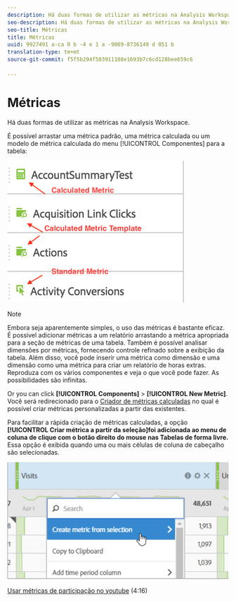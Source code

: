 ```yaml
---
description: Há duas formas de utilizar as métricas na Analysis Workspace.
seo-description: Há duas formas de utilizar as métricas na Analysis Workspace.
seo-title: Métricas
title: Métricas
uuid: 9927491 a-ca 0 b -4 e 1 a -9069-8736149 d 051 b
translation-type: tm+mt
source-git-commit: f5f5b294f503911108e1693b7c6cd128bee659c6

---
```



# Métricas

Há duas formas de utilizar as métricas na Analysis Workspace.

É possível arrastar uma métrica padrão, uma métrica calculada ou um modelo de métrica calculada do menu [!UICONTROL Componentes] para a tabela:

![](assets/metrics_icons.png)

>[!NOTE]
>
>Embora seja aparentemente simples, o uso das métricas é bastante eficaz. É possível adicionar métricas a um relatório arrastando a métrica apropriada para a seção de métricas de uma tabela. Também é possível analisar dimensões por métricas, fornecendo controle refinado sobre a exibição da tabela. Além disso, você pode inserir uma métrica como dimensão e uma dimensão como uma métrica para criar um relatório de horas extras. Reproduza com os vários componentes e veja o que você pode fazer. As possibilidades são infinitas.

Or you can click **[!UICONTROL Components]** &gt; **[!UICONTROL New Metric]**. Você será redirecionado para o [Criador de métricas calculadas](https://marketing.adobe.com/resources/help/en_US/analytics/calcmetrics/) no qual é possível criar métricas personalizadas a partir das existentes.

Para facilitar a rápida criação de métricas calculadas, a opção **[!UICONTROL Criar métrica a partir da seleção]foi adicionada ao menu de coluna de clique com o botão direito do mouse nas Tabelas de forma livre.** Essa opção é exibida quando uma ou mais células de coluna de cabeçalho são selecionadas.

![](assets/calc_metrics.png)

[Usar métricas de participação no youtube](https://www.youtube.com/watch?v=ngmJHcg65o8&list=PL2tCx83mn7GuNnQdYGOtlyCu0V5mEZ8sS&index=32) (4:16)
